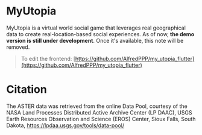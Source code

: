 # MyUtopia
MyUtopia is a virtual world social game that leverages real geographical data to create real-location-based social experiences. As of now, **the demo version is still under development**. Once it's available, this note will be removed.

> To edit the frontend: [https://github.com/AlfredPPP/my_utopia_flutter](https://github.com/AlfredPPP/my_utopia_flutter)

# Citation
The ASTER data was retrieved from the online Data Pool, courtesy of the NASA Land Processes Distributed Active Archive Center (LP DAAC), USGS Earth Resources Observation and Science (EROS) Center, Sioux Falls, South Dakota, https://lpdaa.usgs.gov/tools/data-pool/

